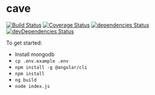 # cave
[![Build Status](https://travis-ci.org/johvik/cave.svg?branch=master)](https://travis-ci.org/johvik/cave)
[![Coverage Status](https://coveralls.io/repos/github/johvik/cave/badge.svg?branch=master)](https://coveralls.io/github/johvik/cave?branch=master)
[![dependencies Status](https://david-dm.org/johvik/cave/status.svg)](https://david-dm.org/johvik/cave)
[![devDependencies Status](https://david-dm.org/johvik/cave/dev-status.svg)](https://david-dm.org/johvik/cave?type=dev)

To get started:
* Install mongodb
* `cp .env.example .env`
* `npm install -g @angular/cli`
* `npm install`
* `ng build`
* `node index.js`
